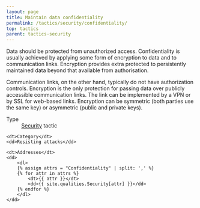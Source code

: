 ```yaml
---
layout: page
title: Maintain data confidentiality
permalink: /tactics/security/confidentiality/
top: tactics
parent: tactics-security
---
```


Data should be protected from unauthorized access. Confidentiality is usually achieved by applying some form of encryption to data and to communication links.
Encryption provides extra protected to persistently maintained data beyond that available from authorisation.

Communication links, on the other hand, typically do not have authorization controls. Encryption is the only protection for passing data over publicly
accessible communication links. The link can be implemented by a VPN or by SSL for web-based links. Encryption can be symmetric (both parties use the same key)
or asymmetric (public and private keys).

<dl>
    <dt>Type</dt>
    <dd><a href="{{ '/quality/security/' | relative_url }}">Security</a> tactic</dd>
    
    <dt>Category</dt>
    <dd>Resisting attacks</dd>
    
    <dt>Addresses</dt>
    <dd>
        <dl>
        {% assign attrs = "Confidentiality" | split: ',' %}
        {% for attr in attrs %}
            <dt>{{ attr }}</dt>
            <dd>{{ site.qualities.Security[attr] }}</dd>
        {% endfor %}
        </dl>
    </dd>
</dl>
